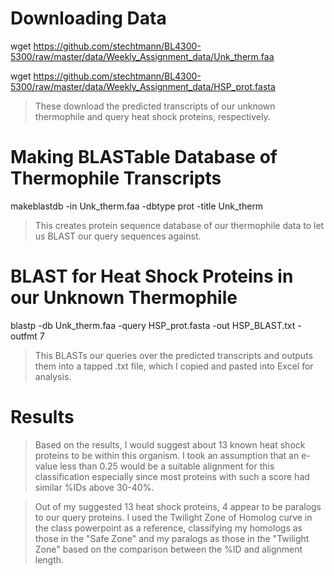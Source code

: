 # Downloading Data

wget https://github.com/stechtmann/BL4300-5300/raw/master/data/Weekly_Assignment_data/Unk_therm.faa

wget https://github.com/stechtmann/BL4300-5300/raw/master/data/Weekly_Assignment_data/HSP_prot.fasta

> These download the predicted transcripts of our unknown thermophile and query heat shock proteins, respectively.

# Making BLASTable Database of Thermophile Transcripts

makeblastdb -in Unk_therm.faa -dbtype prot -title Unk_therm

> This creates protein sequence database of our thermophile data to let us BLAST our query sequences against.

# BLAST for Heat Shock Proteins in our Unknown Thermophile

blastp -db Unk_therm.faa -query HSP_prot.fasta -out HSP_BLAST.txt -outfmt 7

> This BLASTs our queries over the predicted transcripts and outputs them into a tapped .txt file, which I copied and pasted into Excel for analysis.

# Results

> Based on the results, I would suggest about 13 known heat shock proteins to be within this organism. I took an assumption that an e-value less than 0.25 would be a suitable alignment for this classification especially since most proteins with such a score had similar %IDs above 30-40%.

> Out of my suggested 13 heat shock proteins, 4 appear to be paralogs to our query proteins. I used the Twilight Zone of Homolog curve in the class powerpoint as a reference, classifying my homologs as those in the "Safe Zone" and my paralogs as those in the "Twilight Zone" based on the comparison between the %ID and alignment length.
